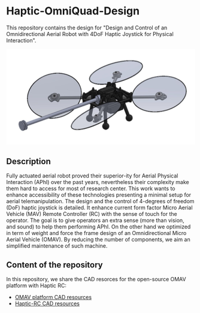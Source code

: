 # Haptic-OmniQuad-Design

This repository contains the design for "Design and Control of an Omnidirectional Aerial Robot with 4DoF Haptic Joystick for Physical Interaction".

![alt text](Media/cad_image_platform.png)

## Description

Fully actuated aerial robot proved their superior-ity for Aerial Physical Interaction (APhI) over the past years, nevertheless their complexity make them hard to access for most
of research center. This work wants to enhance accessibility of these technologies presenting a minimal setup for aerial telemanipulation. The design and the control of 4-degrees of freedom (DoF) haptic joystick is detailed. It enhance current form factor Micro Aerial Vehicle (MAV) Remote Controller (RC) with the sense of touch for the operator. The goal is to give operators an extra sense (more than vision, and sound) to help them performing APhI. On the other hand we optimized in term of weight and force the frame design of an Omnidirectional Micro Aerial Vehicle (OMAV). By reducing the number of components, we aim an simplified maintenance of such machine.

## Content of the repository

 In this repository, we share the CAD resorces for the open-source OMAV platform with
 Haptic RC:

- [OMAV platform CAD resources](OmniQuad/README.md)
- [Haptic-RC CAD resources](Haptic_RC/README.md)
